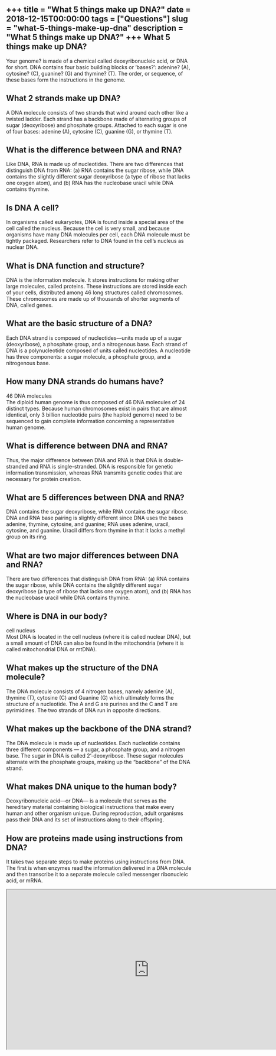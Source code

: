 +++
title = "What 5 things make up DNA?"
date = 2018-12-15T00:00:00
tags = ["Questions"]
slug = "what-5-things-make-up-dna"
description = "What 5 things make up DNA?"
+++
What 5 things make up DNA?
--------------------------

Your genome? is made of a chemical called deoxyribonucleic acid, or DNA for short. DNA contains four basic building blocks or ‘bases?’: adenine? (A), cytosine? (C), guanine? (G) and thymine? (T). The order, or sequence, of these bases form the instructions in the genome.

What 2 strands make up DNA?
---------------------------

A DNA molecule consists of two strands that wind around each other like a twisted ladder. Each strand has a backbone made of alternating groups of sugar (deoxyribose) and phosphate groups. Attached to each sugar is one of four bases: adenine (A), cytosine (C), guanine (G), or thymine (T).

What is the difference between DNA and RNA?
-------------------------------------------

Like DNA, RNA is made up of nucleotides. There are two differences that distinguish DNA from RNA: (a) RNA contains the sugar ribose, while DNA contains the slightly different sugar deoxyribose (a type of ribose that lacks one oxygen atom), and (b) RNA has the nucleobase uracil while DNA contains thymine.

Is DNA A cell?
--------------

In organisms called eukaryotes, DNA is found inside a special area of the cell called the nucleus. Because the cell is very small, and because organisms have many DNA molecules per cell, each DNA molecule must be tightly packaged. Researchers refer to DNA found in the cell’s nucleus as nuclear DNA.

What is DNA function and structure?
-----------------------------------

DNA is the information molecule. It stores instructions for making other large molecules, called proteins. These instructions are stored inside each of your cells, distributed among 46 long structures called chromosomes. These chromosomes are made up of thousands of shorter segments of DNA, called genes.

What are the basic structure of a DNA?
--------------------------------------

Each DNA strand is composed of nucleotides—units made up of a sugar (deoxyribose), a phosphate group, and a nitrogenous base. Each strand of DNA is a polynucleotide composed of units called nucleotides. A nucleotide has three components: a sugar molecule, a phosphate group, and a nitrogenous base.

How many DNA strands do humans have?
------------------------------------

46 DNA molecules  
The diploid human genome is thus composed of 46 DNA molecules of 24 distinct types. Because human chromosomes exist in pairs that are almost identical, only 3 billion nucleotide pairs (the haploid genome) need to be sequenced to gain complete information concerning a representative human genome.

What is difference between DNA and RNA?
---------------------------------------

Thus, the major difference between DNA and RNA is that DNA is double-stranded and RNA is single-stranded. DNA is responsible for genetic information transmission, whereas RNA transmits genetic codes that are necessary for protein creation.

What are 5 differences between DNA and RNA?
-------------------------------------------

DNA contains the sugar deoxyribose, while RNA contains the sugar ribose. DNA and RNA base pairing is slightly different since DNA uses the bases adenine, thymine, cytosine, and guanine; RNA uses adenine, uracil, cytosine, and guanine. Uracil differs from thymine in that it lacks a methyl group on its ring.

What are two major differences between DNA and RNA?
---------------------------------------------------

There are two differences that distinguish DNA from RNA: (a) RNA contains the sugar ribose, while DNA contains the slightly different sugar deoxyribose (a type of ribose that lacks one oxygen atom), and (b) RNA has the nucleobase uracil while DNA contains thymine.

Where is DNA in our body?
-------------------------

cell nucleus  
Most DNA is located in the cell nucleus (where it is called nuclear DNA), but a small amount of DNA can also be found in the mitochondria (where it is called mitochondrial DNA or mtDNA).

What makes up the structure of the DNA molecule?
------------------------------------------------

The DNA molecule consists of 4 nitrogen bases, namely adenine (A), thymine (T), cytosine (C) and Guanine (G) which ultimately forms the structure of a nucleotide. The A and G are purines and the C and T are pyrimidines. The two strands of DNA run in opposite directions.

What makes up the backbone of the DNA strand?
---------------------------------------------

The DNA molecule is made up of nucleotides. Each nucleotide contains three different components — a sugar, a phosphate group, and a nitrogen base. The sugar in DNA is called 2’-deoxyribose. These sugar molecules alternate with the phosphate groups, making up the “backbone” of the DNA strand.

What makes DNA unique to the human body?
----------------------------------------

Deoxyribonucleic acid—or DNA— is a molecule that serves as the hereditary material containing biological instructions that make every human and other organism unique. During reproduction, adult organisms pass their DNA and its set of instructions along to their offspring.

How are proteins made using instructions from DNA?
--------------------------------------------------

It takes two separate steps to make proteins using instructions from DNA. The first is when enzymes read the information delivered in a DNA molecule and then transcribe it to a separate molecule called messenger ribonucleic acid, or mRNA.

<iframe allow="accelerometer; autoplay; clipboard-write; encrypted-media; gyroscope; picture-in-picture" allowfullscreen="" class="__youtube_prefs__  epyt-is-override  no-lazyload" data-no-lazy="1" data-origheight="433" data-origwidth="770" data-skipgform_ajax_framebjll="" height="433" id="_ytid_20998" loading="lazy" src="https://www.youtube.com/embed/zwibgNGe4aY?enablejsapi=1&autoplay=0&cc_load_policy=0&cc_lang_pref=&iv_load_policy=1&loop=0&modestbranding=0&rel=1&fs=1&playsinline=0&autohide=2&theme=dark&color=red&controls=1&" title="YouTube player" width="770"></iframe>